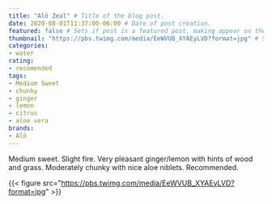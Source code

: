 ```yaml
---
title: "Alō Zeal" # Title of the blog post.
date: 2020-08-01T11:37:00-06:00 # Date of post creation.
featured: false # Sets if post is a featured post, making appear on the home page side bar.
thumbnail: "https://pbs.twimg.com/media/EeWVUB_XYAEyLVD?format=jpg" # Sets thumbnail image appearing inside card on homepage.
categories:
- water
rating:
- recomended
tags:
- Medium Sweet
- chunky
- ginger
- lemon
- citrus
- aloe vera
brands:
- Alō
---
```


Medium sweet. Slight fire. Very pleasant ginger/lemon with hints of wood and grass. Moderately chunky with nice aloe niblets. Recommended.

{{< figure src="https://pbs.twimg.com/media/EeWVUB_XYAEyLVD?format=jpg" >}}